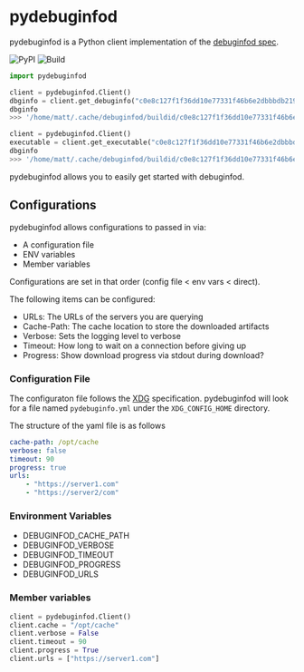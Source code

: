 # pydebuginfod

pydebuginfod is a Python client implementation of the [debuginfod
spec](https://www.mankier.com/8/debuginfod).

![PyPI](https://img.shields.io/pypi/v/pydebuginfod)
![Build](https://github.com/schultetwin1/pydebuginfod/workflows/CI/badge.svg)

```python
import pydebuginfod

client = pydebuginfod.Client()
dbginfo = client.get_debuginfo("c0e8c127f1f36dd10e77331f46b6e2dbbbdb219b")
dbginfo
>>> '/home/matt/.cache/debuginfod/buildid/c0e8c127f1f36dd10e77331f46b6e2dbbbdb219b/debuginfo'

client = pydebuginfod.Client()
executable = client.get_executable("c0e8c127f1f36dd10e77331f46b6e2dbbbdb219b")
dbginfo
>>> '/home/matt/.cache/debuginfod/buildid/c0e8c127f1f36dd10e77331f46b6e2dbbbdb219b/executable'
```

pydebuginfod allows you to easily get started with debuginfod.

## Configurations

pydebuginfod allows configurations to passed in via:

* A configuration file
* ENV variables
* Member variables

Configurations are set in that order (config file < env vars < direct).

The following items can be configured:

* URLs: The URLs of the servers you are querying
* Cache-Path: The cache location to store the downloaded artifacts
* Verbose: Sets the logging level to verbose
* Timeout: How long to wait on a connection before giving up
* Progress: Show download progress via stdout during download?

### Configuration File

The configuraton file follows the
[XDG](https://specifications.freedesktop.org/basedir-spec/basedir-spec-latest.html)
specification. pydebuginfod will look for a file named `pydebuginfo.yml`
under the `XDG_CONFIG_HOME` directory.

The structure of the yaml file is as follows

```yml
cache-path: /opt/cache
verbose: false
timeout: 90
progress: true
urls:
    - "https://server1.com"
    - "https://server2/com"
```

### Environment Variables

* DEBUGINFOD_CACHE_PATH
* DEBUGINFOD_VERBOSE
* DEBUGINFOD_TIMEOUT
* DEBUGINFOD_PROGRESS
* DEBUGINFOD_URLS

### Member variables

```python
client = pydebuginfod.Client()
client.cache = "/opt/cache"
client.verbose = False
client.timeout = 90
client.progress = True
client.urls = ["https://server1.com"]
```